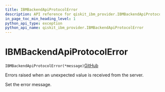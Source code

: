 ```yaml
---
title: IBMBackendApiProtocolError
description: API reference for qiskit_ibm_provider.IBMBackendApiProtocolError
in_page_toc_min_heading_level: 1
python_api_type: exception
python_api_name: qiskit_ibm_provider.IBMBackendApiProtocolError
---
```


# IBMBackendApiProtocolError

<span id="qiskit_ibm_provider.IBMBackendApiProtocolError" />

`IBMBackendApiProtocolError(*message)`[GitHub](https://github.com/qiskit/qiskit-ibm-provider/tree/stable/0.8/qiskit_ibm_provider/exceptions.py "view source code")

Errors raised when an unexpected value is received from the server.

Set the error message.

